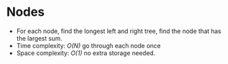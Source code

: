 # Nodes 
* For each node, find the longest left and right tree, find the node that has the largest sum.
* Time complexity: _O(N)_ go through each node once
* Space complexity: _O(1)_ no extra storage needed.
